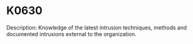 # K0630
Description: Knowledge of the latest intrusion techniques, methods and documented intrusions external to the organization.
